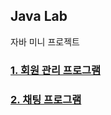 ## Java Lab

자바 미니 프로젝트

### [1. 회원 관리 프로그램](./document/Membership-Management.md)

### [2. 채팅 프로그램](./document/Chating.md)